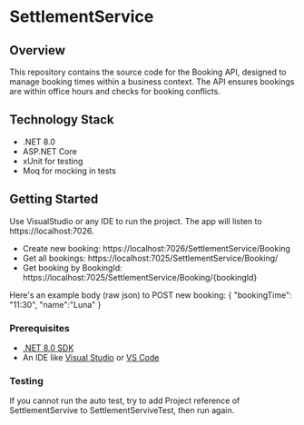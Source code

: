 # SettlementService

## Overview

This repository contains the source code for the Booking API, designed to manage booking times within a business context. The API ensures bookings are within office hours and checks for booking conflicts.

## Technology Stack

- .NET 8.0
- ASP.NET Core
- xUnit for testing
- Moq for mocking in tests

## Getting Started

Use VisualStudio or any IDE to run the project. The app will listen to https://localhost:7026.
- Create new booking: https://localhost:7026/SettlementService/Booking
- Get all bookings: https://localhost:7025/SettlementService/Booking/
- Get booking by BookingId: https://localhost:7025/SettlementService/Booking/{bookingId}

Here's an example body (raw json) to POST new booking:
{
 "bookingTime": "11:30",
  "name":"Luna"
}

### Prerequisites

- [.NET 8.0 SDK](https://dotnet.microsoft.com/download)
- An IDE like [Visual Studio](https://visualstudio.microsoft.com/) or [VS Code](https://code.visualstudio.com/)

### Testing

If you cannot run the auto test, try to add Project reference of SettlementServive to SettlementServiveTest, then run again.